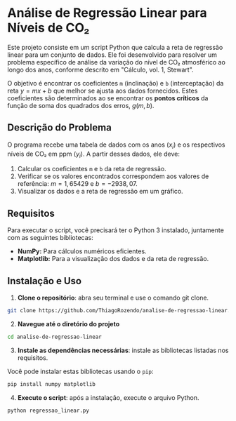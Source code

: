 # Análise de Regressão Linear para Níveis de CO₂

Este projeto consiste em um script Python que calcula a reta de regressão linear para um conjunto de dados. Ele foi desenvolvido para resolver um problema específico de análise da variação do nível de CO₂ atmosférico ao longo dos anos, conforme descrito em "Cálculo, vol. 1, Stewart".

O objetivo é encontrar os coeficientes `m` (inclinação) e `b` (interceptação) da reta $y = mx + b$ que melhor se ajusta aos dados fornecidos. Estes coeficientes são determinados ao se encontrar os **pontos críticos** da função de soma dos quadrados dos erros, $g(m, b)$.

## Descrição do Problema

O programa recebe uma tabela de dados com os anos ($x_i$) e os respectivos níveis de CO₂ em ppm ($y_i$). A partir desses dados, ele deve:
1.  Calcular os coeficientes `m` e `b` da reta de regressão.
2.  Verificar se os valores encontrados correspondem aos valores de referência: $m = 1,65429$ e $b = -2938,07$.
3.  Visualizar os dados e a reta de regressão em um gráfico.

## Requisitos

Para executar o script, você precisará ter o Python 3 instalado, juntamente com as seguintes bibliotecas:

-   **NumPy:** Para cálculos numéricos eficientes.
-   **Matplotlib:** Para a visualização dos dados e da reta de regressão.



## Instalação e Uso

1. **Clone o repositório**: abra seu terminal e use o comando git clone.

```bash
git clone https://github.com/ThiagoRozendo/analise-de-regressao-linear.git
```

2. **Navegue até o diretório do projeto**
```bash
cd analise-de-regressao-linear
```

3. **Instale as dependências necessárias**: instale as bibliotecas listadas nos requisitos.

Você pode instalar estas bibliotecas usando o `pip`:
```bash
pip install numpy matplotlib
```

4. **Execute o script**: após a instalação, execute o arquivo Python.
```bash
python regressao_linear.py
```
